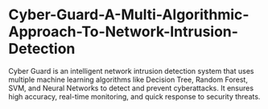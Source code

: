 # Cyber-Guard-A-Multi-Algorithmic-Approach-To-Network-Intrusion-Detection
Cyber Guard is an intelligent network intrusion detection system that uses multiple machine learning algorithms like Decision Tree, Random Forest, SVM, and Neural Networks to detect and prevent cyberattacks. It ensures high accuracy, real-time monitoring, and quick response to security threats.

